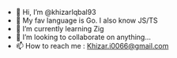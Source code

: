 - 👋 Hi, I’m @khizarIqbal93
- 👀 My fav language is Go. I also know JS/TS
- 🌱 I’m currently learning Zig
- 💞️ I’m looking to collaborate on anything...
- 📫 How to reach me : Khizar.i0066@gmail.com

<!---
khizarIqbal93/khizarIqbal93 is a ✨ special ✨ repository because its `README.md` (this file) appears on your GitHub profile.
You can click the Preview link to take a look at your changes.
--->
